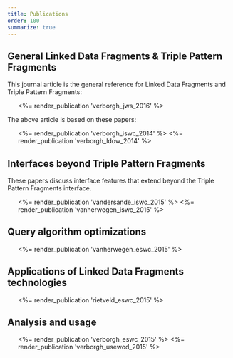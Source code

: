 ```yaml
---
title: Publications
order: 100
summarize: true
---
```


## General Linked Data Fragments & Triple Pattern Fragments
This journal article is the general reference
for Linked Data Fragments and Triple Pattern Fragments:
<ul>
  <%= render_publication 'verborgh_jws_2016' %>
</ul>

The above article is based on these papers:
<ul>
  <%= render_publication 'verborgh_iswc_2014' %>
  <%= render_publication 'verborgh_ldow_2014' %>
</ul>

## Interfaces beyond Triple Pattern Fragments
These papers discuss interface features that extend beyond
the Triple Pattern Fragments interface.

<ul>
  <%= render_publication 'vandersande_iswc_2015' %>
  <%= render_publication 'vanherwegen_iswc_2015' %>
</ul>

## Query algorithm optimizations
<ul>
  <%= render_publication 'vanherwegen_eswc_2015' %>
</ul>

## Applications of Linked Data Fragments technologies
<ul>
  <%= render_publication 'rietveld_eswc_2015' %>
</ul>

## Analysis and usage
<ul>
  <%= render_publication 'verborgh_eswc_2015' %>
  <%= render_publication 'verborgh_usewod_2015' %>
</ul>
